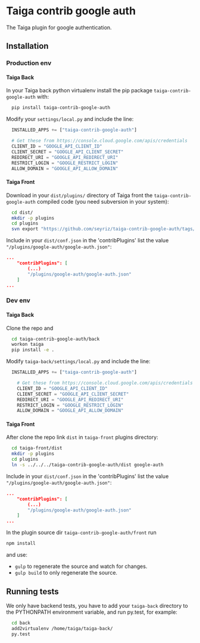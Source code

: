 Taiga contrib google auth
=========================

The Taiga plugin for google authentication.

Installation
------------
### Production env

#### Taiga Back

In your Taiga back python virtualenv install the pip package `taiga-contrib-google-auth` with:

```bash
  pip install taiga-contrib-google-auth
```

Modify your `settings/local.py` and include the line:

```python
  INSTALLED_APPS += ["taiga-contrib-google-auth"]

  # Get these from https://console.cloud.google.com/apis/credentials
  CLIENT_ID = "GOOGLE_API_CLIENT_ID"
  CLIENT_SECRET = "GOOGLE_API_CLIENT_SECRET"
  REDIRECT_URI = "GOOGLE_API_REDIRECT_URI"
  RESTRICT_LOGIN = "GOOGLE_RESTRICT_LOGIN"
  ALLOW_DOMAIN = "GOOGLE_API_ALLOW_DOMAIN"
```

#### Taiga Front

Download in your `dist/plugins/` directory of Taiga front the `taiga-contrib-google-auth` compiled code (you need subversion in your system):

```bash
  cd dist/
  mkdir -p plugins
  cd plugins
  svn export "https://github.com/seyriz/taiga-contrib-google-auth/tags/$(pip show taiga-contrib-google-auth | awk '/^Version: /{print $2}')/front/dist"  "google-auth"
```

Include in your `dist/conf.json` in the 'contribPlugins' list the value `"/plugins/google-auth/google-auth.json"`:

```json
...
    "contribPlugins": [
        (...)
        "/plugins/google-auth/google-auth.json"
    ]
...
```

### Dev env

#### Taiga Back

Clone the repo and

```bash
  cd taiga-contrib-google-auth/back
  workon taiga
  pip install -e .
```

Modify `taiga-back/settings/local.py` and include the line:

```python
  INSTALLED_APPS += ["taiga-contrib-google-auth"]

    # Get these from https://console.cloud.google.com/apis/credentials
    CLIENT_ID = "GOOGLE_API_CLIENT_ID"
    CLIENT_SECRET = "GOOGLE_API_CLIENT_SECRET"
    REDIRECT_URI = "GOOGLE_API_REDIRECT_URI"
    RESTRICT_LOGIN = "GOOGLE_RESTRICT_LOGIN"
    ALLOW_DOMAIN = "GOOGLE_API_ALLOW_DOMAIN"
```

#### Taiga Front

After clone the repo link `dist` in `taiga-front` plugins directory:

```bash
  cd taiga-front/dist
  mkdir -p plugins
  cd plugins
  ln -s ../../../taiga-contrib-google-auth/dist google-auth
```

Include in your `dist/conf.json` in the 'contribPlugins' list the value `"/plugins/google-auth/google-auth.json"`:

```json
...
    "contribPlugins": [
        (...)
        "/plugins/google-auth/google-auth.json"
    ]
...
```

In the plugin source dir `taiga-contrib-google-auth/front` run

```bash
npm install
```
and use:

- `gulp` to regenerate the source and watch for changes.
- `gulp build` to only regenerate the source.

Running tests
-------------

We only have backend tests, you have to add your `taiga-back` directory to the
PYTHONPATH environment variable, and run py.test, for example:

```bash
  cd back
  add2virtualenv /home/taiga/taiga-back/
  py.test
```
